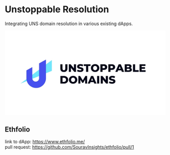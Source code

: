 # Unstoppable Resolution
Integrating UNS domain resolution in various existing dApps.

![alt text](https://github.com/0xfuje/unstoppable-resolution/blob/main/assets/unstoppable-desktop.jpg "Unstoppable Domains Logo")  

## Ethfolio
link to dApp: https://www.ethfolio.me/  
pull request: https://github.com/SouravInsights/ethfolio/pull/1
